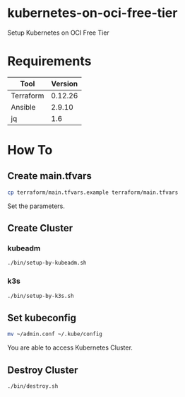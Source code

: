 # kubernetes-on-oci-free-tier
Setup Kubernetes on OCI Free Tier

# Requirements

|Tool|Version|
|---|---|
|Terraform|0.12.26|
|Ansible|2.9.10|
|jq|1.6|

# How To

## Create main.tfvars

```bash
cp terraform/main.tfvars.example terraform/main.tfvars
```
Set the parameters.

## Create Cluster

### kubeadm
```bash
./bin/setup-by-kubeadm.sh
```

### k3s
```bash
./bin/setup-by-k3s.sh
```

## Set kubeconfig

```bash
mv ~/admin.conf ~/.kube/config
```

You are able to access Kubernetes Cluster.

## Destroy Cluster
```bash
./bin/destroy.sh
```
